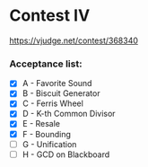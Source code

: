 # Contest IV 

https://vjudge.net/contest/368340

### Acceptance list:

- [x] A - Favorite Sound 
- [x] B - Biscuit Generator 
- [x] C - Ferris Wheel 
- [x] D - K-th Common Divisor 
- [x] E - Resale 
- [x] F - Bounding 
- [ ] G - Unification 
- [ ] H - GCD on Blackboard 